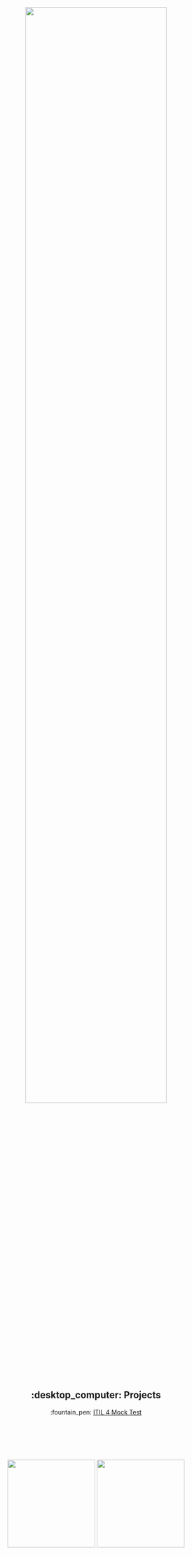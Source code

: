 <div id="header" align="center">
  <img width=80% src="https://i.giphy.com/media/v1.Y2lkPTc5MGI3NjExN3czcTdpcnRwb3R4c3Nwb2g1bnB5ZnMzYmp0Zmo0cmJtYWg4bzZtcCZlcD12MV9pbnRlcm5hbF9naWZfYnlfaWQmY3Q9Zw/ASd0Ukj0y3qMM/giphy.gif"/>
</div>

<div align="center">
  <h2><b>:desktop_computer: Projects</b></h2>
  :fountain_pen: <a href="https://badpharma.github.io/Mock4"> ITIL 4 Mock Test </a>
    
  </div>
  
  <div style="height: 100px;">

</div>

<div id="stats" align="center" margin>
<img height =200 src="https://github-readme-stats.vercel.app/api?username=BadPharma&theme=tokyonight">
<img height =200 src ="https://github-readme-stats.vercel.app/api/top-langs/?username=BadPharma&theme=tokyonight&layout=donut">

</div>
